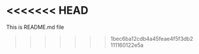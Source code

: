 <<<<<<< HEAD
﻿<?xml version="1.0" encoding="utf-8" ?>
<configuration>
</configuration>
=======
This is README.md file
>>>>>>> 1bec6ba12cdb4a45feae4f5f3db2111160122e5a
